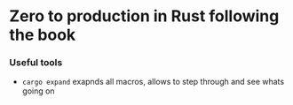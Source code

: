 # Zero to production in Rust following the book

### Useful tools
- `cargo expand` exapnds all macros, allows to step through and see whats going on
